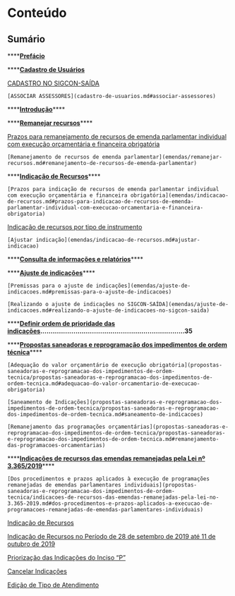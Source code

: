 # Conteúdo

## Sumário

\*\*\*\*[**Prefácio**](prefacio.md)

\*\*\*\*[**Cadastro de Usuários**](cadastro-de-usuarios.md)

   [ CADASTRO NO SIGCON-SAÍDA](cadastro-de-usuarios.md#cadastro-no-sigcon-saida)

    [ASSOCIAR ASSESSORES](cadastro-de-usuarios.md#associar-assessores)

\*\*\*\*[**Introdução**](emendas/introducao.md)\*\*\*\*

\*\*\*\*[**Remanejar recursos**](emendas/remanejar-recursos.md)\*\*\*\*

   [  Prazos para remanejamento de recursos de emenda parlamentar individual com execução orçamentária e financeira obrigatória](emendas/remanejar-recursos.md#prazos-para-remanejamento-de-recursos-de-emenda-parlamentar-individual-com-execucao-orcamentaria-e-financeira-obrigatoria)

    [Remanejamento de recursos de emenda parlamentar](emendas/remanejar-recursos.md#remanejamento-de-recursos-de-emenda-parlamentar)

\*\*\*\*[**Indicação de Recursos**](emendas/indicacao-de-recursos.md)\*\*\*\*

    [Prazos para indicação de recursos de emenda parlamentar individual com execução orçamentária e financeira obrigatória](emendas/indicacao-de-recursos.md#prazos-para-indicacao-de-recursos-de-emenda-parlamentar-individual-com-execucao-orcamentaria-e-financeira-obrigatoria)

   [ Indicação de recursos por tipo de instrumento](emendas/indicacao-de-recursos.md#indicacao-de-recursos-por-tipo-de-instrumento)

    [Ajustar indicação](emendas/indicacao-de-recursos.md#ajustar-indicacao)

\*\*\*\*[**Consulta de informações e relatórios**](emendas/consulta-de-informacoes-e-relatorios.md)\*\*\*\*

\*\*\*\*[**Ajuste de indicações**](emendas/ajuste-de-indicacoes.md)\*\*\*\*

    [Premissas para o ajuste de indicações](emendas/ajuste-de-indicacoes.md#premissas-para-o-ajuste-de-indicacoes)

    [Realizando o ajuste de indicações no SIGCON-SAÍDA](emendas/ajuste-de-indicacoes.md#realizando-o-ajuste-de-indicacoes-no-sigcon-saida)

\*\*\*\*[**Definir ordem de prioridade das indicações**](propostas-saneadoras-e-reprogramacao-dos-impedimentos-de-ordem-tecnica/definir-ordem-de-prioridade-das-indicacoes.md)**......................................................................35**

\*\*\*\*[**Propostas saneadoras e reprogramação dos impedimentos de ordem técnica**](propostas-saneadoras-e-reprogramacao-dos-impedimentos-de-ordem-tecnica/propostas-saneadoras-e-reprogramacao-dos-impedimentos-de-ordem-tecnica.md)\*\*\*\*

    [Adequação do valor orçamentário de execução obrigatória](propostas-saneadoras-e-reprogramacao-dos-impedimentos-de-ordem-tecnica/propostas-saneadoras-e-reprogramacao-dos-impedimentos-de-ordem-tecnica.md#adequacao-do-valor-orcamentario-de-execucao-obrigatoria)

    [Saneamento de Indicações](propostas-saneadoras-e-reprogramacao-dos-impedimentos-de-ordem-tecnica/propostas-saneadoras-e-reprogramacao-dos-impedimentos-de-ordem-tecnica.md#saneamento-de-indicacoes)

    [Remanejamento das programações orçamentárias](propostas-saneadoras-e-reprogramacao-dos-impedimentos-de-ordem-tecnica/propostas-saneadoras-e-reprogramacao-dos-impedimentos-de-ordem-tecnica.md#remanejamento-das-programacoes-orcamentarias)

\*\*\*\*[**Indicações de recursos das emendas remanejadas pela Lei nº 3.365/2019**](propostas-saneadoras-e-reprogramacao-dos-impedimentos-de-ordem-tecnica/indicacoes-de-recursos-das-emendas-remanejadas-pela-lei-no-3.365-2019.md)\*\*\*\*

    [Dos procedimentos e prazos aplicados à execução de programações remanejadas de emendas parlamentares individuais](propostas-saneadoras-e-reprogramacao-dos-impedimentos-de-ordem-tecnica/indicacoes-de-recursos-das-emendas-remanejadas-pela-lei-no-3.365-2019.md#dos-procedimentos-e-prazos-aplicados-a-execucao-de-programacoes-remanejadas-de-emendas-parlamentares-individuais)

   [Indicação de Recursos](emendas/indicacao-de-recursos.md#indicacao-de-recursos-por-tipo-de-instrumento)

   [Indicação de Recursos no Período de 28 de setembro de 2019 até 11 de outubro de 2019](propostas-saneadoras-e-reprogramacao-dos-impedimentos-de-ordem-tecnica/indicacoes-de-recursos-das-emendas-remanejadas-pela-lei-no-3.365-2019.md#indicacao-de-recursos-no-periodo-de-28-de-setembro-de-2019-ate-11-de-outubro-de-2019)

   [Priorização das Indicações do Inciso “P”](propostas-saneadoras-e-reprogramacao-dos-impedimentos-de-ordem-tecnica/indicacoes-de-recursos-das-emendas-remanejadas-pela-lei-no-3.365-2019.md#priorizacao-das-indicacoes-do-inciso-p)

   [Cancelar Indicações](propostas-saneadoras-e-reprogramacao-dos-impedimentos-de-ordem-tecnica/indicacoes-de-recursos-das-emendas-remanejadas-pela-lei-no-3.365-2019.md#cancelar-indicacoes)

   [Edição de Tipo de Atendimento](propostas-saneadoras-e-reprogramacao-dos-impedimentos-de-ordem-tecnica/indicacoes-de-recursos-das-emendas-remanejadas-pela-lei-no-3.365-2019.md#edicao-de-tipo-de-atendimento)

